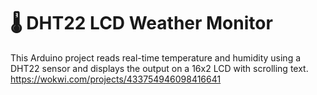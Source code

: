 # 🌡️ DHT22 LCD Weather Monitor
This Arduino project reads real-time temperature and humidity using a DHT22 sensor and displays the output on a 16x2 LCD with scrolling text.
https://wokwi.com/projects/433754946098416641

